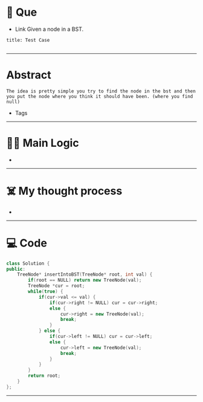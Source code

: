 # 🧩 Que
- Link
Given a node in a BST.
```ad-question
title: Test Case


```

---
# Abstract
```ad-abstract
The idea is pretty simple you try to find the node in the bst and then you put the node where you think it should have been. (where you find null)
```

- Tags 
--- 
# 🕵️‍♂️ Main Logic
- 

---
# ☠️ My thought process
- 
---

# 💻 Code
```cpp
class Solution {
public:
    TreeNode* insertIntoBST(TreeNode* root, int val) {
        if(root == NULL) return new TreeNode(val);
        TreeNode *cur = root;
        while(true) {
            if(cur->val <= val) {
                if(cur->right != NULL) cur = cur->right;
                else {
                    cur->right = new TreeNode(val);
                    break;
                }
            } else {
                if(cur->left != NULL) cur = cur->left;
                else {
                    cur->left = new TreeNode(val);
                    break;
                }
            }
        }
        return root;
    }
};
```
---

